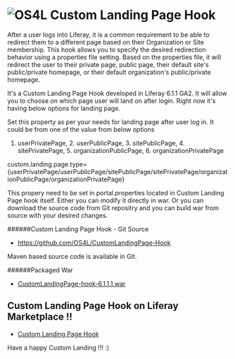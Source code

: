 ![OS4L](http://2.bp.blogspot.com/-2SirYYg_HHE/UT6o-wro58I/AAAAAAAAAzI/OwNf6nkXUMU/s1600/upload_00033073.png "OS4L")
Custom Landing Page Hook
========================

After a user logs into Liferay, it is a common requirement to be able to redirect them to a different page based on their Organization or Site membership. This hook allows you to specify the desired redirection behavior using a properties file setting. Based on the properties file, it will redirect the user to their private page, public page, their default site's public/private homepage, or their default organization's public/private homepage.

It's a Custom Landing Page Hook developed in Liferay 6.1.1 GA2. It will allow you to choose on which page user will land on after login.
Right now it's having below options for landing page.


Set this property as per your needs for landing page after user log in. It could be from one of the value from below options
1. userPrivatePage, 2. userPublicPage, 3. sitePublicPage, 4. sitePrivatePage, 5. organizationPublicPage, 6. organizationPrivatePage

custom.landing.page.type={userPrivatePage/userPublicPage/sitePublicPage/sitePrivatePage/organizationPublicPage/organizationPrivatePage} 

This propery need to be set in portal.properties located in Custom Landing Page hook itself. Either you can modify it directly in war. Or you can download the source code from Git repositry and you can build war from source with your desired changes.

######Custom Landing Page Hook - Git Source

* https://github.com/OS4L/CustomLandingPage-Hook

Maven based source code is available in Git.


######Packaged War
* [CustomLandingPage-hook-6.1.1.1.war](http://goo.gl/aPfSh "CustomLandingPage-hook-6.1.1.1.war")


## Custom Landing Page Hook on Liferay Marketplace !!
* [Custom Landing Page Hook](http://www.liferay.com/marketplace/-/mp/application/17676547 "Custom Landing Page Hook")


Have a happy Custom Landing !!! :)
